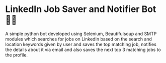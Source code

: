 # LinkedIn Job Saver and Notifier Bot👩‍💻
A simple python bot developed using Selenium, Beautifulsoup and SMTP modules which searches for jobs on LinkedIn based on the search and location keywords given by user and saves the top matching job, notifies the details about it via email and also saves the next top 3 matching jobs to the profile.
